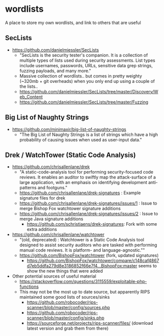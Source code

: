 # wordlists

A place to store my own wordlists, and link to others that are useful

## SecLists

* https://github.com/danielmiessler/SecLists
    * "SecLists is the security tester's companion. It is a collection of multiple types of lists used during security assessments. List types include usernames, passwords, URLs, sensitive data grep strings, fuzzing payloads, and many more."
    * Massive collection of wordlists.. but comes in pretty weighty (~320mb + git overheads) when you only end up using a couple of the lists..
    * https://github.com/danielmiessler/SecLists/tree/master/Discovery/Web_Content
    * https://github.com/danielmiessler/SecLists/tree/master/Fuzzing

## Big List of Naughty Strings

* https://github.com/minimaxir/big-list-of-naughty-strings
    * "The Big List of Naughty Strings is a list of strings which have a high probability of causing issues when used as user-input data."

## Drek / WatchTower (Static Code Analysis)

* https://github.com/chrisallenlane/drek
    * "A static-code-analysis tool for performing security-focused code reviews. It enables an auditor to swiftly map the attack-surface of a large application, with an emphasis on identifying development anti-patterns and footguns."
    * https://github.com/chrisallenlane/drek-signatures : Example signature files for drek
    * https://github.com/chrisallenlane/drek-signatures/issues/1 : Issue to merge Bishop Fox watchtower signature additions
    * https://github.com/chrisallenlane/drek-signatures/issues/2 : Issue to merge Java signature additions
        * https://github.com/schristiaens/drek-signatures: Fork with some extra additions
* https://github.com/chrisallenlane/watchtower
    * "(old, deprecated) : Watchtower is a Static Code Analysis tool designed to assist security auditors who are tasked with performing manual code reviews. It is platform- and language-agnostic.""
    * https://github.com/BishopFox/watchtower (fork, updated signatures)
        * https://github.com/BishopFox/watchtower/compare/c148caf4867d7eb5ddfa279d8e3186852f66e7f4...BishopFox:master seems to show the new things that were added
* Other potential sources of useful material
    * https://stackoverflow.com/questions/3115559/exploitable-php-functions
    * This may not be the most up to date source, but apparently RIPS maintained some good lists of sources/sinks
      * https://github.com/robocoder/rips-scanner/blob/master/config/sources.php
      * https://github.com/robocoder/rips-scanner/blob/master/config/sinks.php
      * https://sourceforge.net/projects/rips-scanner/files/ (download latest version and grab them from there)

